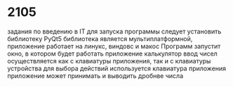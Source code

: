 # 2105
задания по введению в IT
для запуска программы следует установить библиотеку PyQt5
библиотека является мультиплатформной, приложение работает на линукс, виндовс и макос
Программ запустит окно, в котором будет работать приложение калькулятор
ввод чисел осуществляется как с клавиатуры приложения, так и с клавиатуры устройства
для выбора действий используется клавиатура приложения
приложение может принимать и выводить дробнве числа
